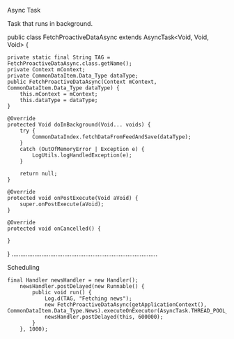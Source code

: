 Async Task

Task that runs in background.

public class FetchProactiveDataAsync extends AsyncTask<Void, Void, Void> {

    private static final String TAG = FetchProactiveDataAsync.class.getName();
    private Context mContext;
    private CommonDataItem.Data_Type dataType;
    public FetchProactiveDataAsync(Context mContext, CommonDataItem.Data_Type dataType) {
        this.mContext = mContext;
        this.dataType = dataType;
    }

    @Override
    protected Void doInBackground(Void... voids) {
        try {
            CommonDataIndex.fetchDataFromFeedAndSave(dataType);
        }
        catch (OutOfMemoryError | Exception e) {
            LogUtils.logHandledException(e);
        }

        return null;
    }

    @Override
    protected void onPostExecute(Void aVoid) {
        super.onPostExecute(aVoid);
    }

    @Override
    protected void onCancelled() {

    }
} 
...................................................................................

Scheduling 

    final Handler newsHandler = new Handler();
        newsHandler.postDelayed(new Runnable() {
            public void run() {
                Log.d(TAG, "Fetching news");
                new FetchProactiveDataAsync(getApplicationContext(), CommonDataItem.Data_Type.News).executeOnExecutor(AsyncTask.THREAD_POOL_EXECUTOR);
                newsHandler.postDelayed(this, 600000);
            }
        }, 1000);


